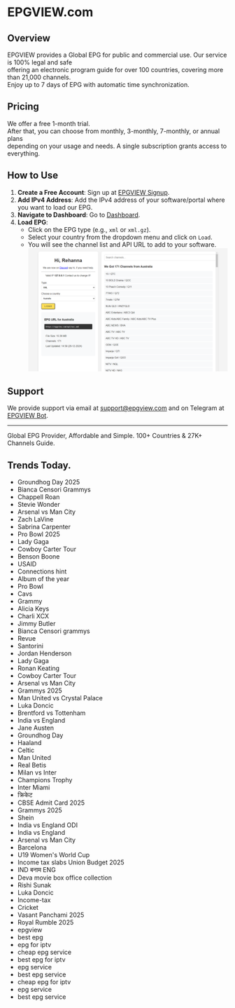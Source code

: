# EPGVIEW.com



## Overview
EPGVIEW provides a Global EPG for public and commercial use. Our service is 100% legal and safe\
offering an electronic program guide for over 100 countries, covering more than 21,000 channels.\
Enjoy up to 7 days of EPG with automatic time synchronization.

## Pricing
We offer a free 1-month trial. \
After that, you can choose from monthly, 3-monthly, 7-monthly, or annual plans \
depending on your usage and needs. A single subscription grants access to everything.

## How to Use
1. **Create a Free Account**: Sign up at [EPGVIEW Signup](https://epgview.com/signup.php).
2. **Add IPv4 Address**: Add the IPv4 address of your software/portal where you want to load our EPG.
3. **Navigate to Dashboard**: Go to [Dashboard](https://epgview.com/dashboard.php).
4. **Load EPG**:
   - Click on the EPG type (e.g., `xml` or `xml.gz`).
   - Select your country from the dropdown menu and click on `Load`.
   - You will see the channel list and API URL to add to your software.
![EPGVIEW](img/dashboard.png)
## Support
We provide support via email at [support@epgview.com](mailto:support@epgview.com) and on Telegram at [EPGVIEW Bot](https://t.me/epgview_bot).

---

Global EPG Provider, Affordable and Simple. 100+ Countries & 27K+ Channels Guide.

## Trends Today.

- Groundhog Day 2025
- Bianca Censori Grammys
- Chappell Roan
- Stevie Wonder
- Arsenal vs Man City
- Zach LaVine
- Sabrina Carpenter
- Pro Bowl 2025
- Lady Gaga
- Cowboy Carter Tour
- Benson Boone
- USAID
- Connections hint
- Album of the year
- Pro Bowl
- Cavs
- Grammy
- Alicia Keys
- Charli XCX
- Jimmy Butler
- Bianca Censori grammys
- Revue
- Santorini
- Jordan Henderson
- Lady Gaga
- Ronan Keating
- Cowboy Carter Tour
- Arsenal vs Man City
- Grammys 2025
- Man United vs Crystal Palace
- Luka Doncic
- Brentford vs Tottenham
- India vs England
- Jane Austen
- Groundhog Day
- Haaland
- Celtic
- Man United
- Real Betis
- Milan vs Inter
- Champions Trophy
- Inter Miami
- क्रिकेट
- CBSE Admit Card 2025
- Grammys 2025
- Shein
- India vs England ODI
- India vs England
- Arsenal vs Man City
- Barcelona
- U19 Women's World Cup
- Income tax slabs Union Budget 2025
- IND बनाम ENG
- Deva movie box office collection
- Rishi Sunak
- Luka Doncic
- Income-tax
- Cricket
- Vasant Panchami 2025
- Royal Rumble 2025
- epgview
- best epg
- epg for iptv
- cheap epg service
- best epg for iptv
- epg service
- best epg service
- cheap epg for iptv
- epg service
- best epg service
